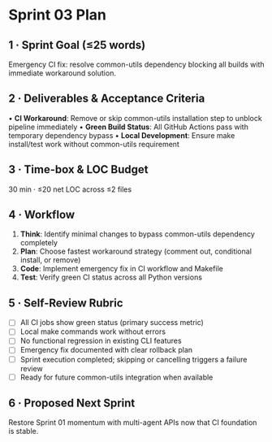 # Sprint 03 Plan

## 1 · Sprint Goal (≤25 words)
Emergency CI fix: resolve common-utils dependency blocking all builds with immediate workaround solution.

## 2 · Deliverables & Acceptance Criteria

• **CI Workaround**: Remove or skip common-utils installation step to unblock pipeline immediately
• **Green Build Status**: All GitHub Actions pass with temporary dependency bypass
• **Local Development**: Ensure make install/test work without common-utils requirement

## 3 · Time-box & LOC Budget
30 min · ≤20 net LOC across ≤2 files

## 4 · Workflow

1. **Think**: Identify minimal changes to bypass common-utils dependency completely
2. **Plan**: Choose fastest workaround strategy (comment out, conditional install, or remove)
3. **Code**: Implement emergency fix in CI workflow and Makefile
4. **Test**: Verify green CI status across all Python versions

## 5 · Self-Review Rubric

- [ ] All CI jobs show green status (primary success metric)
- [ ] Local make commands work without errors
- [ ] No functional regression in existing CLI features
- [ ] Emergency fix documented with clear rollback plan
- [ ] Sprint execution completed; skipping or cancelling triggers a failure review
- [ ] Ready for future common-utils integration when available

## 6 · Proposed Next Sprint
Restore Sprint 01 momentum with multi-agent APIs now that CI foundation is stable. 